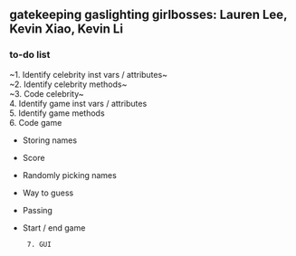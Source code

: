 gatekeeping gaslighting girlbosses: Lauren Lee, Kevin Xiao, Kevin Li
---
### to-do list
~1. Identify celebrity inst vars / attributes~  
~2. Identify celebrity methods~  
~3. Code celebrity~  
4. Identify game inst vars / attributes  
5. Identify game methods  
6. Code game  
* Storing names  
* Score  
* Randomly picking names  
* Way to guess  
* Passing  
* Start / end game  

       7. GUI
